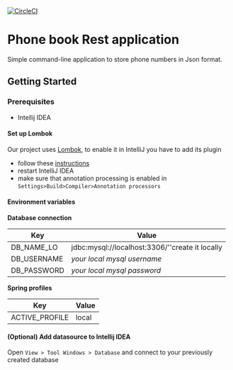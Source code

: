 [![CircleCI](https://circleci.com/gh/phamed11/phoneBook2.svg?style=svg&circle-token=21e1f731e64b10dac4876c4226d44df1f21da8b8)](https://circleci.com/gh/phamed11/phoneBook2)


# Phone book Rest application

Simple command-line application to store phone numbers in Json format.

## Getting Started

### Prerequisites
 * Intellij IDEA
 
#### Set up Lombok
 
 Our project uses [Lombok](https://projectlombok.org/), to enable it in IntelliJ you have to add its plugin 
  * follow these [instructions](https://projectlombok.org/setup/intellij)
  * restart IntelliJ IDEA
  * make sure that annotation processing is enabled in `Settings>Build>Compiler>Annotation processors`
  
  
#### Environment variables

**Database connection**

| Key | Value |
| --- | ----- | 
|DB_NAME_LO | jdbc:mysql://localhost:3306/''create it locally |
|DB_USERNAME | *your local mysql username* |
|DB_PASSWORD | *your local mysql password* |


**Spring profiles**

| Key | Value |
| --- | ----- | 
|ACTIVE_PROFILE | local  |

#### (Optional) Add datasource to Intellij IDEA

Open `View > Tool Windows > Database` and connect to your previously created database

  
  



